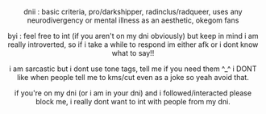    <p align="center">
   dnii : basic criteria, pro/darkshipper, radinclus/radqueer,
      uses any neurodivergency or mental illness as an aesthetic,
      okegom fans
</p>

<p align="center">
   byi : feel free to int (if you aren't on my dni obviously) but keep in mind i am really introverted, 
  so if i take a while to respond im either afk or i dont know what to say!!
  </p>
  
<p align="center">
  i am sarcastic but i dont use tone tags, tell me if you need them ^_^
  i DONT like when people tell me to kms/cut even as a joke so yeah avoid that.
</p>

<p align="center">
if you're on my dni (or i am in your dni) and i followed/interacted please block me, i really dont want to int with people from my dni.
</p>
